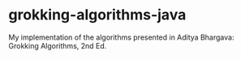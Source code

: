 # grokking-algorithms-java
My implementation of the algorithms presented in Aditya Bhargava: Grokking Algorithms, 2nd Ed.
